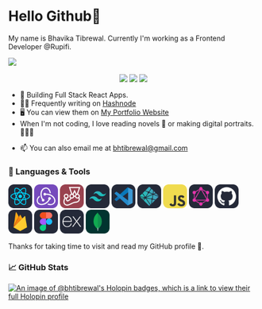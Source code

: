 <!-- bhtibrewal is a special repository: its README.md will appear on your profile! -->

<!-- ![Header](https://github.com/bhtibrewal/bhtibrewal/blob/main/images/cover.png) -->

# Hello Github👋
My name is Bhavika Tibrewal. Currently I'm working as a Frontend Developer @Rupifi.

![](https://komarev.com/ghpvc/?username=your-github-username&style=flat-square&color=blueviolet)

<p align="center">
<a href="https://bhavika-tibrewal.hashnode.dev/" target="_blank"><img src="https://img.shields.io/badge/Hashnode-2962FF?style=for-the-badge&logo=hashnode&logoColor=white"></a>
<a href="https://twitter.com/bhtibrewal" target="_blank"><img src="https://img.shields.io/badge/Twitter-%231DA1F2.svg?style=for-the-badge&logo=Twitter&logoColor=white"></a>
<a href="https://www.buymeacoffee.com/bhtibrewalY" target="_blank"><img src="https://img.shields.io/badge/Buy%20Me%20a%20Coffee-ffdd00?style=for-the-badge&logo=buy-me-a-coffee&logoColor=black"></a>
</p>

- 📱 Building Full Stack React Apps.
- ✍🏼 Frequently writing on [Hashnode](https://bhavika-tibrewal.hashnode.dev/)
- 🖥 You can view them on [My Portfolio Website](https://bhavika-developer.netlify.app/)
- When I'm not coding, I love reading novels 📖 or making digital portraits. 👩🏼‍🎨
<!-- - 💬Feel free to reach out to me for some interesting talk. -->
- 📫 You can also email me at [bhtibrewal@gmail.com](https://github.com/bhtibrewal/bhtibrewal)

### 🔧 Languages & Tools

<p>
<img src="https://github.com/tandpfun/skill-icons/blob/main/icons/React-Dark.svg" width="48">  
<img src="https://github.com/tandpfun/skill-icons/blob/main/icons/Redux.svg" width="48">  
<img src="https://github.com/tandpfun/skill-icons/blob/main/icons/Jest.svg" width="48"> 
<img src="https://github.com/tandpfun/skill-icons/blob/main/icons/TailwindCSS-Dark.svg" width="48">  
<img src="https://github.com/tandpfun/skill-icons/blob/main/icons/VSCode-Dark.svg" width="48">  
<img src="https://github.com/tandpfun/skill-icons/blob/main/icons/Netlify-Dark.svg" width="48">  
<img src="https://github.com/tandpfun/skill-icons/blob/main/icons/JavaScript.svg" width="48">   
<img src="https://github.com/tandpfun/skill-icons/blob/main/icons/GraphQL-Dark.svg" width="48">  
<img src="https://github.com/tandpfun/skill-icons/blob/main/icons/Github-Dark.svg" width="48">  
<img src="https://github.com/tandpfun/skill-icons/blob/main/icons/Firebase-Dark.svg" width="48">  
<img src="https://github.com/tandpfun/skill-icons/blob/main/icons/Figma-Dark.svg" width="48"> 
<img src="https://github.com/tandpfun/skill-icons/blob/main/icons/ExpressJS-Dark.svg" width="48">
<img src="https://github.com/tandpfun/skill-icons/blob/main/icons/MongoDB.svg" width="48">
</p>

Thanks for taking time to visit and read my GitHub profile 💙.

<!-- BLOGPOSTS:START -->
<!-- BLOGPOSTS:END -->

### &#x1f4c8; GitHub Stats

<!--  -->
<!-- ![Most Used Languages](https://github-readme-stats.vercel.app/api/top-langs/?username=bhtibrewal&title_color=ffffff&text_color=c9cacc&icon_color=2bbc8a&bg_color=1d1f21&langs_count=3) -->

<!-- ![Bhavika's GitHub stats](https://github-readme-stats.vercel.app/api?username=bhtibrewal&count_private=true&show_icons=true&theme=radical) -->

[![An image of @bhtibrewal's Holopin badges, which is a link to view their full Holopin profile](https://holopin.me/bhtibrewal)](https://holopin.io/@bhtibrewal)

<!-- ![Github Stats](https://github-readme-stats.vercel.app/api?username=bhtibrewal&show_icons=true&line_height=27&count_private=true&title_color=ffffff&text_color=c9cacc&icon_color=2bbc8a&bg_color=1d1f21) -->

<!--  -->
<!-- ### Pinned Repos
[![ Bhavika's Repo](https://github-readme-stats.vercel.app/api/pin/?username=bhtibrewal&repo=portfolio&title_color=ffffff&text_color=c9cacc&icon_color=2bbc8a&bg_color=22272e)](https://github.com/bhtibrewal/portfolio)

[![ Bhavika's Repo](https://github-readme-stats.vercel.app/api/pin/?username=bhtibrewal&repo=amazon-clone&title_color=ffffff&text_color=c9cacc&icon_color=2bbc8a&bg_color=22272e)](https://github.com/bhtibrewal/amazon-clone)

[![ Bhavika's Repo](https://github-readme-stats.vercel.app/api/pin/?username=bhtibrewal&repo=Is_Your_Birthday_a_Palidrome&title_color=ffffff&text_color=c9cacc&icon_color=2bbc8a&bg_color=22272e) ](https://github.com/bhtibrewal/Is_Your_Birthday_a_Palidrome) -->




